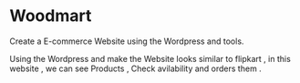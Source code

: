 # Woodmart
Create a E-commerce Website using the Wordpress and tools.

Using the Wordpress and make the Website looks similar to flipkart , in this website , we can see Products , Check avilability and orders them .
